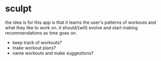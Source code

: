 # sculpt

the idea is for this app is that it learns the user's patterns of workouts and what they like to work on.
it should/(will) evolve and start making recommendations as time goes on.

- keep track of workouts?
- make workout plans?
- name workouts and make suggestions?
